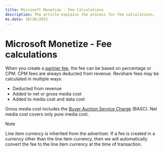 ```yaml
---
title: Microsoft Monetize - Fee Calculations
description: The article explains the process for fee calculations.
ms.date: 10/28/2023
---
```


# Microsoft Monetize - Fee calculations

When you create a [partner fee](partner-fees.md), the fee can be based on percentage or CPM. CPM fees are always deducted from revenue. Revshare fees may be calculated in multiple ways:

- Deducted from revenue
- Added to net or gross media cost
- Added to media cost and data cost

Gross media cost includes the [Buyer Auction Service Charge](buyer-auction-service-charge-mechanics.md) (BASC). Net media cost covers only pure media
cost.

> [!NOTE]
> Line item currency is inherited from the advertiser. If a fee is created in a currency other than the line item currency, then we will automatically convert the fee to the
> line item currency at the time of transaction.